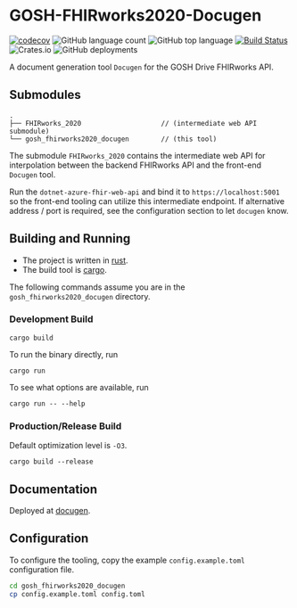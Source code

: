 # GOSH-FHIRworks2020-Docugen

[![codecov](https://codecov.io/gh/jieyouxu/GOSH-FHIRworks2020-Docugen/branch/master/graph/badge.svg)](https://codecov.io/gh/jieyouxu/GOSH-FHIRworks2020-Docugen)
![GitHub language count](https://img.shields.io/github/languages/count/jieyouxu/GOSH-FHIRworks2020-Docugen)
![GitHub top language](https://img.shields.io/github/languages/top/jieyouxu/GOSH-FHIRworks2020-Docugen?color=orange)
[![Build Status](https://travis-ci.com/jieyouxu/GOSH-FHIRworks2020-Docugen.svg?branch=master)](https://travis-ci.com/jieyouxu/GOSH-FHIRworks2020-Docugen)
![Crates.io](https://img.shields.io/crates/v/gosh_fhirworks2020_docugen)
![GitHub deployments](https://img.shields.io/github/deployments/jieyouxu/GOSH-FHIRworks2020-Docugen/github-pages?label=documentation&logo=GitHub)

A document generation tool `Docugen` for the GOSH Drive FHIRworks API.

## Submodules

```text
.
├── FHIRworks_2020                    // (intermediate web API submodule)
└── gosh_fhirworks2020_docugen        // (this tool)
```

The submodule `FHIRworks_2020` contains the intermediate web API for
interpolation between the backend FHIRworks API and the front-end `Docugen`
tool.

Run the `dotnet-azure-fhir-web-api` and bind it to `https://localhost:5001` so
the front-end tooling can utilize this intermediate endpoint. If alternative
address / port is required, see the configuration section to let `docugen`
know.

## Building and Running

- The project is written in [rust](https://github.com/rust-lang/rust).
- The build tool is [cargo](https://github.com/rust-lang/cargo/).

The following commands assume you are in the `gosh_fhirworks2020_docugen`
directory.

### Development Build

```
cargo build
```

To run the binary directly, run

```
cargo run
```

To see what options are available, run

```
cargo run -- --help
```

### Production/Release Build

Default optimization level is `-O3`.

```
cargo build --release
```

## Documentation

Deployed at [docugen](https://jieyouxu.github.io/GOSH-FHIRworks2020-Docugen/docugen/index.html).

## Configuration

To configure the tooling, copy the example `config.example.toml` configuration
file.

```bash
cd gosh_fhirworks2020_docugen
cp config.example.toml config.toml
```
